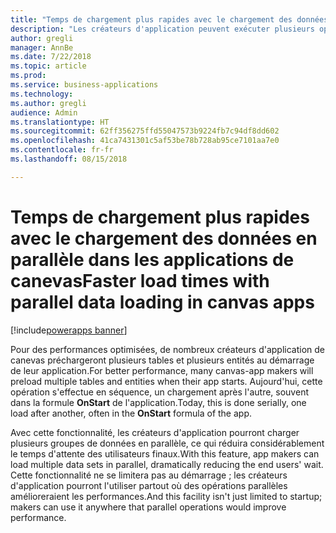 ```yaml
---
title: "Temps de chargement plus rapides avec le chargement des données en parallèle dans les applications de canevas"
description: "Les créateurs d'application peuvent exécuter plusieurs opérations de chargement de données simultanément, ce qui réduit le temps d'attente pour les utilisateurs d'application."
author: gregli
manager: AnnBe
ms.date: 7/22/2018
ms.topic: article
ms.prod: 
ms.service: business-applications
ms.technology: 
ms.author: gregli
audience: Admin
ms.translationtype: HT
ms.sourcegitcommit: 62ff356275ffd55047573b9224fb7c94df8dd602
ms.openlocfilehash: 41ca7431301c5af53be78b728ab95ce7101aa7e0
ms.contentlocale: fr-fr
ms.lasthandoff: 08/15/2018

---
```

# <a name="faster-load-times-with-parallel-data-loading-in-canvas-apps"></a><span data-ttu-id="cfcde-103">Temps de chargement plus rapides avec le chargement des données en parallèle dans les applications de canevas</span><span class="sxs-lookup"><span data-stu-id="cfcde-103">Faster load times with parallel data loading in canvas apps</span></span>

[!include[powerapps banner](../includes/powerapps.md)]




<span data-ttu-id="cfcde-104">Pour des performances optimisées, de nombreux créateurs d'application de canevas préchargeront plusieurs tables et plusieurs entités au démarrage de leur application.</span><span class="sxs-lookup"><span data-stu-id="cfcde-104">For better performance, many canvas-app makers will preload multiple tables and entities when their app starts.</span></span> <span data-ttu-id="cfcde-105">Aujourd'hui, cette opération s'effectue en séquence, un chargement après l'autre, souvent dans la formule **OnStart** de l'application.</span><span class="sxs-lookup"><span data-stu-id="cfcde-105">Today, this is done serially, one load after another, often in the **OnStart** formula of the app.</span></span> 

<span data-ttu-id="cfcde-106">Avec cette fonctionnalité, les créateurs d'application pourront charger plusieurs groupes de données en parallèle, ce qui réduira considérablement le temps d'attente des utilisateurs finaux.</span><span class="sxs-lookup"><span data-stu-id="cfcde-106">With this feature, app makers can load multiple data sets in parallel, dramatically reducing the end users' wait.</span></span>  <span data-ttu-id="cfcde-107">Cette fonctionnalité ne se limitera pas au démarrage ; les créateurs d'application pourront l'utiliser partout où des opérations parallèles amélioreraient les performances.</span><span class="sxs-lookup"><span data-stu-id="cfcde-107">And this facility isn't just limited to startup; makers can use it anywhere that parallel operations would improve performance.</span></span>

